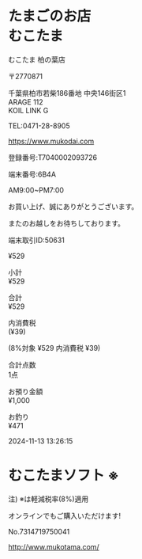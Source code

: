 # たまごのお店<br>むこたま

むこたま 柏の葉店

〒2770871

千葉県柏市若柴186番地 中央146街区1<br>ARAGE 112<br>KOIL LINK G

TEL:0471\-28\-8905

https://www.mukodai.com

登録番号:T7040002093726

端末番号:6B4A

AM9:00\~PM7:00

お買い上げ、誠にありがとうございます。

またのお越しをお待ちしております。

端末取引ID:50631

¥529

小計<br>¥529

合計<br>¥529

内消費税<br>\(¥39\)

\(8%対象 ¥529 内消費税 ¥39\)

合計点数<br>1点

お預り金額<br>¥1,000

お釣り<br>¥471

2024\-11\-13 13:26:15

# むこたまソフト ※

注\) ※は軽減税率\(8%\)適用

オンラインでもご購入いただけます\!

No.7314719750041

http://www.mukotama.com/
